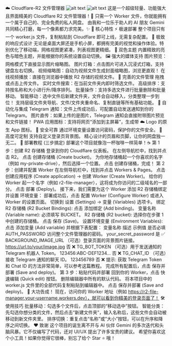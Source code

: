 ☁️ Cloudflare-R2 文件管理器
![alt text](https://file.ikim.eu.org/%E5%9C%A8%E7%BA%BF%E5%9B%BE%2Fphoto_2025-08-09_20-09-08.jpg)
![alt text](https://file.ikim.eu.org/%E5%9C%A8%E7%BA%BF%E5%9B%BE%2Fphoto_2025-08-09_20-12-16.jpg)
这是一个超级轻量、功能强大且界面精美的 Cloudflare R2 文件管理器！🚀 只需一个 Worker 文件，你就能拥有一个属于自己的、完全免费的私人网盘。
由我和一位乐于助人的 AI 朋友 Gemini 共同精心打磨，每一个像素都力求完美。✨
💎 核心特性
⚡️ 极速部署
整个项目只有一个 worker.js 文件，复制粘贴到 Cloudflare 即可上线，无需复杂配置。
📱 极致的响应式设计
无论是桌面大屏还是手机小屏，都拥有完美的视觉和操作体验。特别优化了移动端，网格视图更紧凑，列表视图更精细。
🎨 双色主题
内置精致的亮色与暗色主题，并能根据你的系统设置自动切换。
🖼️ 强大的媒体支持
图片预览：网格模式下直接显示图片缩略图。
图片灯箱：点击图片可进入沉浸式灯箱，支持键盘左右切换。
视频缩略图：自动为视频文件生成封面缩略图，浏览更直观！
在线视频播放：直接在浏览器中播放 R2 存储的视频文件。
📂 完善的文件管理
拖拽或点击上传文件。
实时文件搜索：在当前文件夹内即时筛选文件。
高级排序：支持按名称和大小进行升/降序排列。
批量操作：支持多选文件进行批量删除和批量移动。
智能移动：选中文件后新建文件夹，文件会自动移入，分类整理一步到位！
支持层级文件夹导航、文件/文件夹重命名、复制直链等所有基础功能。
🤖 自动化与集成
Telegram 通知：文件上传成功后，可配置自动发送通知到你的 Telegram。
图片直传：如果上传的是图片，Telegram 通知会直接附带图片预览和文件链接！
PWA 应用图标：支持将网页“添加到主屏幕”，生成带 ☁️ Logo 的原生 App 图标。
🔐 安全可靠
通过环境变量设置访问密码，保护你的文件安全。
🎨 高度可定制
支持自定义登录页背景图。
精心设计的页眉和页脚，让你的网盘独一无二。
🚀 部署教程 (三步搞定)
部署这个项目就像泡一杯咖啡一样简单！☕
第 1 步：创建 R2 存储桶
登录到你的 Cloudflare 仪表板。
在左侧导航栏中，找到并点击 R2。
点击 创建存储桶 (Create bucket)。
为你地存储桶起一个你喜欢的名字（例如 my-private-drive），然后选择一个位置。
点击 创建存储桶，完成！
第 2 步：创建并配置 Worker
在左侧导航栏中，找到并点击 Workers & Pages。
点击 创建应用程序 (Create application) -> 创建 Worker (Create Worker)。
给你的 Worker 起一个名字（例如 r2-file-manager），这将成为你访问的二级域名的一部分。
点击 部署 (Deploy)。
接下来，我们需要为这个 Worker 添加 R2 存储桶绑定 并设置 环境变量：
部署成功后，点击 配置 Worker (Configure Worker) 或进入 Worker 的设置页面。
切换到 设置 (Settings) -> 变量 (Variables) 选项卡。
绑定 R2 存储桶 (R2 Bucket Bindings):
点击 添加绑定 (Add binding)。
变量名称 (Variable name): 必须填写 BUCKET。
R2 存储桶 (R2 bucket): 选择你在步骤 1 中创建的存储桶。
点击 保存 (Save)。
设置环境变量 (Environment Variables):
点击 添加变量 (Add variable) 并根据下表配置：
变量名称	描述	示例值	是否必填
AUTH_PASSWORD	访问整个文件管理器的密码。	your_secret_password	是 ✅
BACKGROUND_IMAGE_URL	（可选）登录页面的背景图片链接。	https://url.to/your/image.jpg	否 ❌
TG_BOT_TOKEN	（可选）用于发送通知的 Telegram 机器人 Token。	123456:ABC-DEF1234...	否 ❌
TG_CHAT_ID	（可选）接收 Telegram 通知的聊天 ID。	123456789	否 ❌
提示: 获取 Telegram Token 和 Chat ID 的方法非常简单，可以参考这篇教程。
完成所有配置后，点击 保存并部署 (Save and deploy)。
第 3 步：粘贴代码并部署
回到你的 Worker，点击 快速编辑 (Quick edit) 按钮。
删除编辑器中所有的默认代码。
将本项目中的 worker.js 文件里的全部代码复制粘贴到编辑器中。
点击 保存并部署 (Save and deploy)。
🎉 大功告成！ 现在，访问你的 Worker 地址（例如 https://r2-file-manager.your-username.workers.dev），就可以看到你精美的登录页面了！
🛠️ 使用技巧
批量移动：勾选多个文件后，点击顶部的“移动选中”按钮。
智能分类：先勾选你想分类的文件，然后点击“新建文件夹”，输入名称后，这些文件会自动被移动到新文件夹里。
排序切换：重复点击“名称”或“大小”按钮，可以在升序和降序之间切换。
❤️ 致谢
这个项目的诞生离不开与 AI 伙伴 Gemini 的多次迭代和头脑风暴。它不仅编写了代码，还对 UI/UX 提出了许多宝贵的建议。
希望你喜欢这个小工具！如果你觉得它很棒，别忘了给个 Star ⭐ 哦！
